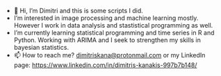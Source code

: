 - 👋 Hi, I’m Dimitri and this is some scripts I did. 
- I’m interested in image processing and machine learning mostly. However I work in data analysis and stastistical programming as well.  
-  I’m currently learning statistical programming and time series in R and Python. Working with ARIMA and I seek to strengthen my skills in bayesian statistics. 
- 📫 How to reach me? dimitriskana@protonmail.com or my LinkedIn page: https://www.linkedin.com/in/dimitris-kanakis-997b7b148/ 

<!---
dimitriskana20193/dimitriskana20193 is a ✨ special ✨ repository because its `README.md` (this file) appears on your GitHub profile.
You can click the Preview link to take a look at your changes.
--->
